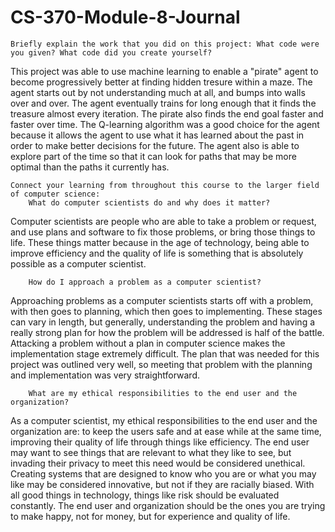 # CS-370-Module-8-Journal


    Briefly explain the work that you did on this project: What code were you given? What code did you create yourself?
This project was able to use machine learning to enable a "pirate" agent to become progressively better at finding hidden tresure within a maze. The agent starts out by not understanding much at all, and bumps into walls over and over. The agent eventually trains for long enough that it finds the treasure almost every iteration. The pirate also finds the end goal faster and faster over time. The Q-learning algorithm was a good choice for the agent because it allows the agent to use what it has learned about the past in order to make better decisions for the future. The agent also is able to explore part of the time so that it can look for paths that may be more optimal than the paths it currently has. 


    
    Connect your learning from throughout this course to the larger field of computer science:
        What do computer scientists do and why does it matter?
Computer scientists are people who are able to take a problem or request, and use plans and software to fix those problems, or bring those things to life. These things matter because in the age of technology, being able to improve efficiency and the quality of life is something that is absolutely possible as a computer scientist. 

        
        How do I approach a problem as a computer scientist?
Approaching problems as a computer scientists starts off with a problem, with then goes to planning, which then goes to implementing. These stages can vary in length, but generally, understanding the problem and having a really strong plan for how the problem will be addressed is half of the battle. Attacking a problem without a plan in computer science makes the implementation stage extremely difficult. The plan that was needed for this project was outlined very well, so meeting that problem with the planning and implementation was very straightforward. 

        
        What are my ethical responsibilities to the end user and the organization?
As a computer scientist, my ethical responsibilities to the end user and the organization are: to keep the users safe and at ease while at the same time, improving their quality of life through things like efficiency. The end user may want to see things that are relevant to what they like to see, but invading their privacy to meet this need would be considered unethical. Creating systems that are designed to know who you are or what you may like may be considered innovative, but not if they are racially biased. With all good things in technology, things like risk should be evaluated constantly. The end user and organization should be the ones you are trying to make happy, not for money, but for experience and quality of life. 
